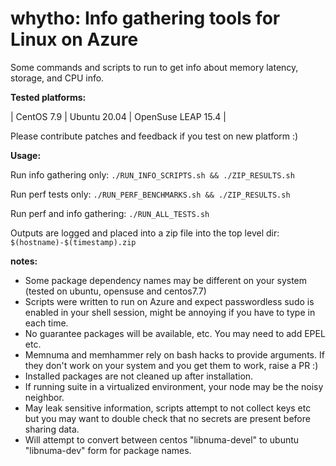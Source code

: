 # whytho: Info gathering tools for Linux on Azure

Some commands and scripts to run to get info about memory latency, storage, and CPU info.

**Tested platforms:**

| CentOS 7.9 | Ubuntu 20.04 | OpenSuse LEAP 15.4 |

Please contribute patches and feedback if you test on new platform :)

**Usage:**

Run info gathering only:
`./RUN_INFO_SCRIPTS.sh && ./ZIP_RESULTS.sh`

Run perf tests only:
`./RUN_PERF_BENCHMARKS.sh && ./ZIP_RESULTS.sh`

Run perf and info gathering:
`./RUN_ALL_TESTS.sh`


Outputs are logged and placed into a zip file into the top level dir: `$(hostname)-$(timestamp).zip`

**notes:**

- Some package dependency names may be different on your system (tested on ubuntu, opensuse and centos7.7)
- Scripts were written to run on Azure and expect passwordless sudo is enabled in your shell session, might be annoying if you have to type in each time.
- No guarantee packages will be available, etc. You may need to add EPEL etc.
- Memnuma and memhammer rely on bash hacks to provide arguments. If they don't work on your system and you get them to work, raise a PR :)
- Installed packages are not cleaned up after installation.
- If running suite in a virtualized environment, your node may be the noisy neighbor.
- May leak sensitive information, scripts attempt to not collect keys etc but you may want to double check that no secrets are present before sharing data.
- Will attempt to convert between centos "libnuma-devel" to ubuntu "libnuma-dev" form for package names.
